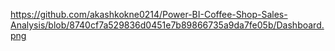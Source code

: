 https://github.com/akashkokne0214/Power-BI-Coffee-Shop-Sales-Analysis/blob/8740cf7a529836d0451e7b89866735a9da7fe05b/Dashboard.png
